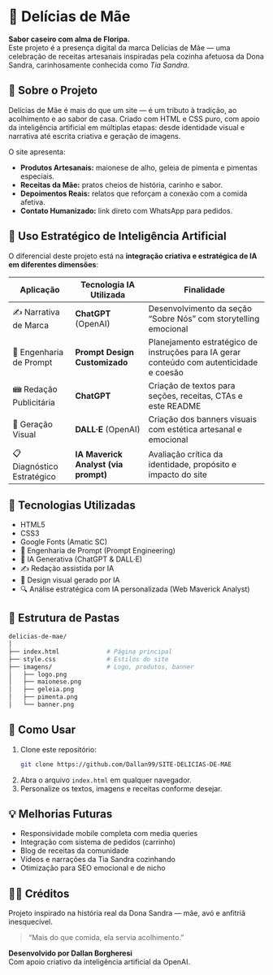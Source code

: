 # 🌸 Delícias de Mãe

**Sabor caseiro com alma de Floripa.**\
Este projeto é a presença digital da marca Delícias de Mãe — uma celebração de receitas artesanais inspiradas pela cozinha afetuosa da Dona Sandra, carinhosamente conhecida como *Tia Sandra*.

## 📜 Sobre o Projeto

Delícias de Mãe é mais do que um site — é um tributo à tradição, ao acolhimento e ao sabor de casa. Criado com HTML e CSS puro, com apoio da inteligência artificial em múltiplas etapas: desde identidade visual e narrativa até escrita criativa e geração de imagens.

O site apresenta:

- **Produtos Artesanais:** maionese de alho, geleia de pimenta e pimentas especiais.
- **Receitas da Mãe:** pratos cheios de história, carinho e sabor.
- **Depoimentos Reais:** relatos que reforçam a conexão com a comida afetiva.
- **Contato Humanizado:** link direto com WhatsApp para pedidos.

## 🤖 Uso Estratégico de Inteligência Artificial

O diferencial deste projeto está na **integração criativa e estratégica de IA em diferentes dimensões**:

| Aplicação                  | Tecnologia IA Utilizada              | Finalidade                                                                               |
| -------------------------- | ------------------------------------ | ---------------------------------------------------------------------------------------- |
| ✍️ Narrativa de Marca      | **ChatGPT** (OpenAI)                 | Desenvolvimento da seção “Sobre Nós” com storytelling emocional                          |
| 🧠 Engenharia de Prompt    | **Prompt Design Customizado**        | Planejamento estratégico de instruções para IA gerar conteúdo com autenticidade e coesão |
| 📾 Redação Publicitária    | **ChatGPT**                          | Criação de textos para seções, receitas, CTAs e este README                              |
| 🎨 Geração Visual          | **DALL·E** (OpenAI)                  | Criação dos banners visuais com estética artesanal e emocional                           |
| 📋 Diagnóstico Estratégico | **IA Maverick Analyst (via prompt)** | Avaliação crítica da identidade, propósito e impacto do site                             |

## 🧰 Tecnologias Utilizadas

- HTML5
- CSS3
- Google Fonts (Amatic SC)
- 🧠 Engenharia de Prompt (Prompt Engineering)
- 🤖 IA Generativa (ChatGPT & DALL·E)
- ✍️ Redação assistida por IA
- 🎨 Design visual gerado por IA
- 🔍 Análise estratégica com IA personalizada (Web Maverick Analyst)

## 📁 Estrutura de Pastas

```bash
delicias-de-mae/
│
├── index.html             # Página principal
├── style.css              # Estilos do site
├── imagens/               # Logo, produtos, banner
│   ├── logo.png
│   ├── maionese.png
│   ├── geleia.png
│   ├── pimenta.png
│   └── banner.png
```

## 📌 Como Usar

1. Clone este repositório:
   ```bash
   git clone https://github.com/Dallan99/SITE-DELICIAS-DE-MAE
   ```
2. Abra o arquivo `index.html` em qualquer navegador.
3. Personalize os textos, imagens e receitas conforme desejar.

## 💡 Melhorias Futuras

- Responsividade mobile completa com media queries
- Integração com sistema de pedidos (carrinho)
- Blog de receitas da comunidade
- Vídeos e narrações da Tia Sandra cozinhando
- Otimização para SEO emocional e de nicho

## 👩‍🍳 Créditos

Projeto inspirado na história real da Dona Sandra — mãe, avó e anfitriã inesquecível.

> “Mais do que comida, ela servia acolhimento.”

**Desenvolvido por Dallan Borgheresi**\
Com apoio criativo da inteligência artificial da OpenAI. 







